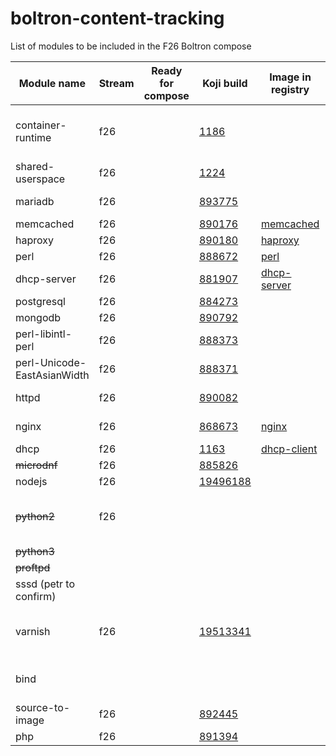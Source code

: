 # boltron-content-tracking
List of modules to be included in the F26 Boltron compose

| Module name         | Stream | Ready for compose | Koji build | Image in registry |Notes |
| --------------------|--------|-------------------|------------|-------------------|-------|
|container-runtime    | f26 | |[1186](https://koji.fedoraproject.org/koji/taginfo?tagID=1186) | |built using bootstrap module |
|shared-userspace     |  f26 | |[1224](https://koji.fedoraproject.org/koji/taginfo?tagID=1224) | | |
|mariadb              | f26 | |[893775](https://koji.fedoraproject.org/koji/buildinfo?buildID=893775) | |should be fixed |
|memcached            |  f26 | |[890176](https://koji.fedoraproject.org/koji/buildinfo?buildID=890176) |[memcached](docker.io/modularitycontainers/memcached) | |
|haproxy              |  f26 | |[890180](https://koji.fedoraproject.org/koji/buildinfo?buildID=890180) |[haproxy](docker.io/modularitycontainers/haproxy) | |
|perl                 |  f26 | |[888672](https://koji.fedoraproject.org/koji/buildinfo?buildID=888672) |[perl](docker.io/modularitycontainers/perl) | |
|dhcp-server          |  f26 | |[881907](https://koji.fedoraproject.org/koji/buildinfo?buildID=881907) |[dhcp-server](docker.io/modularitycontainers/dhcp-server) | |
|postgresql           |  f26 | |[884273](https://koji.fedoraproject.org/koji/buildinfo?buildID=884273) | | |
|mongodb              |  f26 | |[890792](https://koji.fedoraproject.org/koji/buildinfo?buildID=890792) | | |
|perl-libintl-perl    |  f26 | |[888373](https://koji.fedoraproject.org/koji/buildinfo?buildID=888373) | | |
|perl-Unicode-EastAsianWidth |  f26 | |[888371](https://koji.fedoraproject.org/koji/buildinfo?buildID=888371) | | |
|httpd                | f26 | |[890082](https://koji.fedoraproject.org/koji/buildinfo?buildID=890082) | |using bootstrap |
|nginx                | f26 | |[868673](https://koji.fedoraproject.org/koji/buildinfo?buildID=868673) |[nginx](docker.io/modularitycontainers/nginx) |using bootstrap |
|dhcp                 | f26 | |[1163](https://koji.fedoraproject.org/koji/taginfo?tagID=1163) |[dhcp-client](docker.io/modularitycontainers/dhcp-client) |
|~~microdnf~~             | f26 | |[885826](https://koji.fedoraproject.org/koji/buildinfo?buildID=885826) | |
|nodejs               | f26 | |[19496188](https://koji.fedoraproject.org/koji/taskinfo?taskID=19496188) | |
|~~python2~~              | f26 | | | |Cant do, some builed troubles  |
|~~python3~~              |  | | | |in BRT |
|~~proftpd~~              | |  | | | |
|sssd (petr to confirm) | | | | | |
|varnish              | f26 | |[19513341](https://koji.fedoraproject.org/koji/taskinfo?taskID=19513341) | |built using bootstrap module |
|bind                 |  | | | |wrong branch in distgit |
|source-to-image      | f26 | |[892445](https://koji.fedoraproject.org/koji/buildinfo?buildID=892445) | |using bootstrap |
|php                  |  f26 | |[891394](https://koji.fedoraproject.org/koji/buildinfo?buildID=891394) | | |
